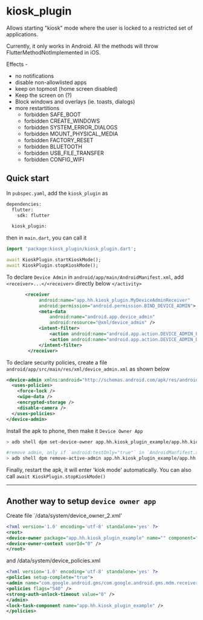# kiosk_plugin

Allows starting "kiosk" mode where the user is locked to a restricted set of applications.

Currently, it only works in Android. All the methods will throw FlutterMethodNotImplemented in iOS.

Effects - 
* no notifications
* disable non-allowlisted apps
* keep on topmost (home screen disabled)
* Keep the screen on (?)
* Block windows and overlays (ie. toasts, dialogs)
* more restartitions
  * forbidden SAFE_BOOT
  * forbidden CREATE_WINDOWS
  * forbidden SYSTEM_ERROR_DIALOGS
  * forbidden MOUNT_PHYSICAL_MEDIA
  * forbidden FACTORY_RESET
  * forbidden BLUETOOTH
  * forbidden USB_FILE_TRANSFER
  * forbidden CONFIG_WIFI


## Quick start

In `pubspec.yaml`, add the `kiosk_plugin` as

```xml
dependencies:
  flutter:
    sdk: flutter

  kiosk_plugin:
```

then in `main.dart`, you can call it 

```dart
import 'package:kiosk_plugin/kiosk_plugin.dart';

await KioskPlugin.startKioskMode();
await KioskPlugin.stopKioskMode();
```

To declare `Device Admin`
in `android/app/main/AndroidManifest.xml`, 
add `<receiver>...</<receiver>` directly below `</activity>`

```xml
       <receiver
            android:name="app.hh.kiosk_plugin.MyDeviceAdminReceiver"
            android:permission="android.permission.BIND_DEVICE_ADMIN">
            <meta-data
                android:name="android.app.device_admin"
                android:resource="@xml/device_admin" />
            <intent-filter>
                <action android:name="android.app.action.DEVICE_ADMIN_ENABLED" />
                <action android:name="android.app.action.DEVICE_ADMIN_DISABLED" />
            </intent-filter>
        </receiver>
```

To declare security policies,
create a file `android/app/src/main/res/xml/device_admin.xml` as shown below

```xml
<device-admin xmlns:android="http://schemas.android.com/apk/res/android">
  <uses-policies>
    <force-lock />
    <wipe-data />
    <encrypted-storage />
    <disable-camera />
  </uses-policies>
</device-admin>
```

Install the apk to phone,
then make it `Device Owner App` 
```bash
> adb shell dpm set-device-owner app.hh.kiosk_plugin_example/app.hh.kiosk_plugin.MyDeviceAdminReceiver 

#remove admin, only if `android:testOnly="true"` in `AndroidManfifest.xml`
> adb shell dpm remove-active-admin app.hh.kiosk_plugin_example/app.hh.kiosk_plugin.MyDeviceAdminReceiver 
```

Finally, restart the apk, it will enter 'kiok mode' automatically.
You can also call `await KioskPlugin.stopKioskMode()`


---

## Another way to setup `device owner app`
Create file `/data/system/device_owner_2.xml'

```xml
<?xml version='1.0' encoding='utf-8' standalone='yes' ?>
<root>
<device-owner package="app.hh.kiosk_plugin_example" name="" component="app.hh.kiosk_plugin_example/app.hh.kiosk_plugin.MyDeviceAdminReceiver" userRestrictionsMigrated="true" />
<device-owner-context userId="0" />
</root>
```

and /data/system/device_policies.xml                                 
```xml
<?xml version='1.0' encoding='utf-8' standalone='yes' ?>
<policies setup-complete="true">
<admin name="com.google.android.gms/com.google.android.gms.mdm.receivers.MdmDeviceAdminReceiver">
<policies flags="540" />
<strong-auth-unlock-timeout value="0" />
</admin>
<lock-task-component name="app.hh.kiosk_plugin_example" />
</policies>
```